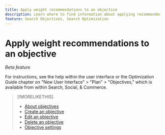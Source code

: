 ```yaml
---
title: Apply weight recommendations to an objective
description: Learn where to find information about applying recommended objective weights.
feature: Search Objectives, Search Optimization
---
```

# Apply weight recommendations to an objective

*Beta feature*

For instructions, see the help within the user interface or the Optimization Guide chapter on "New User Interface" > "Plan" > "Objectives," which is available from within Search, Social, & Commerce.

>[!MORELIKETHIS]
>
>* [About objectives](objective-about.md)
>* [Create an objective](objective-create.md)
>* [Edit an objective](objective-edit.md)
>* [Delete an objective](objective-delete.md)
>* [Objective settings](objective-settings.md)
